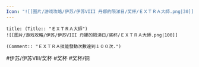 ```yaml
---
Icon: "![[图片/游戏攻略/伊苏/伊苏VIII 丹娜的陨涕日/奖杯/ＥＸＴＲＡ大師.png|30]]"
---
```

```ad-common-bronze-trophy
title: (Title:: "ＥＸＴＲＡ大師")
![[图片/游戏攻略/伊苏/伊苏VIII 丹娜的陨涕日/奖杯/ＥＸＴＲＡ大師.png|100]]

(Comment:: "ＥＸＴＲＡ技能發動次數達到１００次.")
```

#伊苏/伊苏VIII/奖杯 #奖杯 #奖杯/铜
